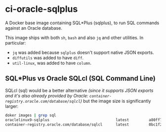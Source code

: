 # ci-oracle-sqlplus

A Docker base image containing SQL\*Plus (sqlplus), to run SQL commands against an Oracle database.

This image ships with both `sh`, `bash` and also `jq` and other utilities.
In particular:

- `jq` was added because `sqlplus` doesn't support native JSON exports.
- `diffutils` was added to have `diff`.
- `util-linux`, was added to have `column`.

## SQL\*Plus vs Oracle SQLcl (SQL Command Line)

SQLcl (sql) would be a better alternative _(since it supports JSON exports and it's also already provided by Oracle: `container-registry.oracle.com/database/sqlcl`)_ but the image size is significantly larger:

```bash
doker images | grep sql
oraclelinux9-sqlplus                              latest         a80ff714d54f   3 hours ago     549MB
container-registry.oracle.com/database/sqlcl      latest         0bc1f2f753f4   3 weeks ago     1.64GB
```
